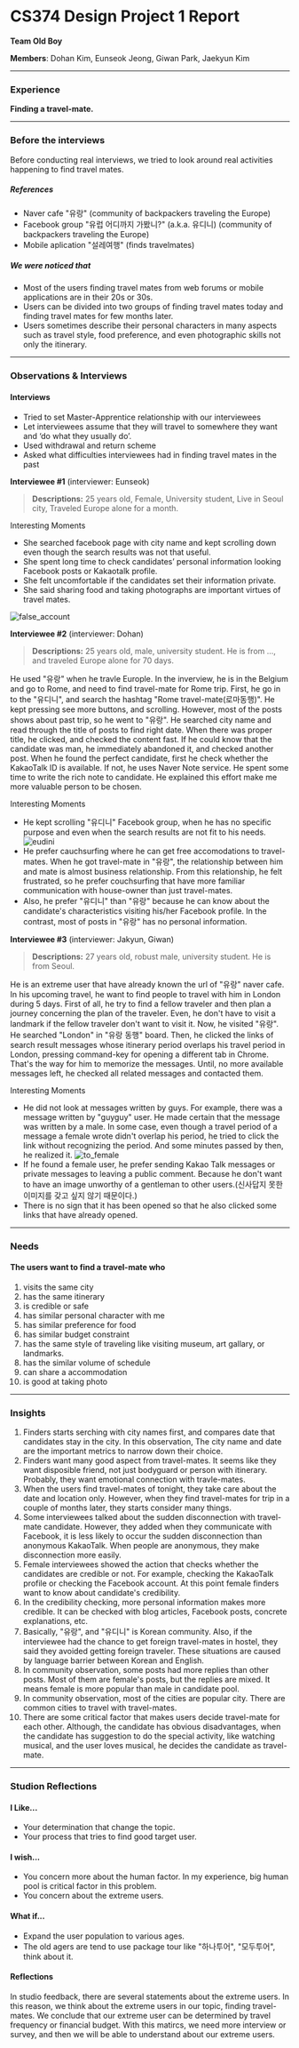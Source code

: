 # CS374 Design Project 1 Report

**Team Old Boy**

**Members**: Dohan Kim, Eunseok Jeong, Giwan Park,  Jaekyun Kim

----------
### Experience
**Finding a travel-mate.**

----------
### Before the interviews
Before conducting real interviews, we tried to look around real activities happening to find travel mates.

##### References
 - Naver cafe "유랑" (community of backpackers traveling the Europe)
 - Facebook group "유럽 어디까지 가봤니?" (a.k.a. 유디니) (community of backpackers traveling the Europe)
 - Mobile aplication "설레여행" (finds travelmates)

##### We were noticed that
 - Most of the users finding travel mates from web forums or mobile applications are in their 20s or 30s.
 - Users can be divided into two groups of finding travel mates today and finding travel mates for few months later.
 - Users sometimes describe their personal characters in many aspects such as travel style, food preference, and even photographic skills not only the itinerary.

----------
### Observations & Interviews

#### Interviews
- Tried to set Master-Apprentice relationship with our interviewees
- Let interviewees assume that they will travel to somewhere they want and ‘do what they usually do’.
- Used withdrawal and return scheme
- Asked what difficulties interviewees had in finding travel mates in the past

**Interviewee #1** (interviewer: Eunseok)
>**Descriptions:** 25 years old, Female, University student, Live in Seoul city, Traveled Europe alone for a month.

Interesting Moments

- She searched facebook page with city name and kept scrolling down even though the search results was not that useful.
- She spent long time to check candidates’ personal information looking Facebook posts or Kakaotalk profile.
- She felt uncomfortable if the candidates set their information private.
- She said sharing food and taking photographs are important virtues of travel mates.

![false_account](http://dl.dropbox.com/s/1ezc1uxoqzhotue/false_account.png)

**Interviewee #2** (interviewer: Dohan)
>**Descriptions:** 25 years old, male, university student. He is from ..., and traveled Europe alone for 70 days.

He used "유랑" when he travle Europle. In the inverview, he is in the Belgium and go to Rome, and need to find travel-mate for Rome trip. First, he go in to the "유디니", and search the hashtag "Rome travel-mate(로마동행)". He kept pressing see more buttons, and scrolling. However, most of the posts shows about past trip, so he went to "유랑". He searched city name and read through the title of posts to find right date. When there was proper title, he clicked, and checked the content fast. If he could know that the candidate was man, he immediately abandoned it, and checked another post. When he found the perfect candidate, first he check whether the KakaoTalk ID is available. If not, he uses Naver Note service. He spent some time to write the rich note to candidate. He explained this effort make me more valuable person to be chosen.

Interesting Moments

- He kept scrolling "유디니" Facebook group, when he has no specific purpose and even when the search results are not fit to his needs.
![eudini](http://dl.dropbox.com/s/pvemj0ync5nd8ad/Eudini.png)
- He prefer cauchsurfing where he can get free accomodations to travel-mates. When he got travel-mate in "유랑", the relationship between him and mate is almost business relationship. From this relationship, he felt frustrated, so he prefer couchsurfing that have more familiar communication with house-owner than just travel-mates.
- Also, he prefer "유디니" than "유랑" because he can know about the candidate's characteristics visiting his/her Facebook profile. In the contrast, most of posts in "유랑" has no personal information.

**Interviewee #3** (interviewer: Jakyun, Giwan)
>**Descriptions:** 27 years old,  robust male, university student. He is from Seoul. 

He is an extreme user that have already known the url of "유랑" naver cafe. In his upcoming travel, he want to find people to travel with him in London during 5 days. First of all, he try to find a fellow traveler and then plan a journey concerning the plan of the traveler. Even, he don't have to visit a landmark if the fellow traveler don't want to visit it.
  Now, he visited "유랑".  He searched "London" in "유랑 동행" board. Then, he clicked the links of search result messages whose itinerary period overlaps his travel period in London, pressing command-key for opening a different tab in Chrome. That's the way for him to memorize the messages.
  Until, no more available messages left, he checked all related messages and contacted them.

Interesting Moments
- He did not look at messages written by guys. For example, there was a message written by "guyguy" user. He made certain that the message was written by a male. In some case, even though a travel period of a message a female wrote didn't overlap his period, he tried to click the link without recognizing the period. And some minutes passed by then, he realized it.
![to_female](http://dl.dropbox.com/s/616p58m1yr5eqkm/tofemale.jpg)
- If he found a female user, he prefer sending Kakao Talk messages or private messages to leaving a public comment. Because he don't want to have an image unworthy of a gentleman to other users.(신사답지 못한 이미지를 갖고 싶지 않기 때문이다.)
- There is no sign that it has been opened so that he also clicked some links that have already opened.

----------
### Needs
#### The users want to find a travel-mate who
1. visits the same city
2. has the same itinerary
3. is credible or safe
4. has similar personal character with me
5. has similar preference for food
6. has similar budget constraint
7. has the same style of traveling like visiting museum, art gallary, or landmarks.
8. has the similar volume of schedule
9. can share a accommodation
10. is good at taking photo

----------
### Insights
1. Finders starts serching with city names first, and compares date that candidates stay in the city. In this observation, The city name and date are the important metrics to narrow down their choice.
2. Finders want many good aspect from travel-mates. It seems like they want disposible friend, not just bodyguard or person with itinerary. Probably, they want emotional connection with travle-mates.
3. When the users find travel-mates of tonight, they take care about the date and location only. However, when they find travel-mates for trip in a couple of months later, they starts consider many things.
4. Some interviewees talked about the sudden disconnection with travel-mate candidate. However, they added when they communicate with Facebook, it is less likely to occur the sudden disconnection than anonymous KakaoTalk. When people are anonymous, they make disconnection more easily.
5. Female interviewees showed the action that checks whether the candidates are credible or not. For example, checking the KakaoTalk profile or checking the Facebook account. At this point female finders want to know about candidate's credibility.
6. In the credibility checking, more personal information makes more credible. It can be checked with blog articles, Facebook posts, concrete explanations, etc.
7. Basically, "유랑", and "유디니" is Korean community. Also, if the interviewee had the chance to get foreign travel-mates in hostel, they said they avoided getting foreign traveler. These situations are caused by language barrier between Korean and English.
8. In community observation, some posts had more replies than other posts. Most of them are female's posts, but the replies are mixed. It means female is more popular than male in candidate pool.
9. In community observation, most of the cities are popular city. There are common cities to travel with travel-mates.
10. There are some critical factor that makes users decide travel-mate for each other. Although, the candidate has obvious disadvantages, when the candidate has suggestion to do the special activity, like watching musical, and the user loves musical, he decides the candidate as travel-mate.

----------
### Studion Reflections
#### I Like...
- Your determination that change the topic.
- Your process that tries to find good target user.

#### I wish...
- You concern more about the human factor. In my experience, big human pool is critical factor in this problem.
- You concern about the extreme users.

#### What if...
- Expand the user population to various ages.
- The old agers are tend to use package tour like "하나투어", "모두투어", think about it.

#### Reflections
In studio feedback, there are several statements about the extreme users. In this reason, we think about the extreme users in our topic, finding travel-mates. We conclude that our extreme user can be determined by travel frequency or financial budget. With this matircs, we need more interview or survey, and then we will be able to understand about our extreme users.

